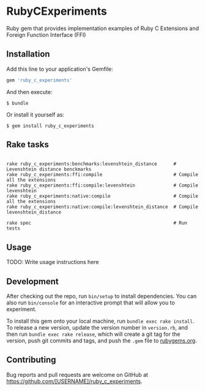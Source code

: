 # RubyCExperiments

Ruby gem that provides implementation examples of Ruby C Extensions and Foreign Function Interface (FFI)

## Installation

Add this line to your application's Gemfile:

```ruby
gem 'ruby_c_experiments'
```

And then execute:

    $ bundle

Or install it yourself as:

    $ gem install ruby_c_experiments

## Rake tasks

```

rake ruby_c_experiments:benchmarks:levenshtein_distance      # Levenshtein distance benckmarks
rake ruby_c_experiments:ffi:compile                          # Compile all the extensions
rake ruby_c_experiments:ffi:compile:levenshtein              # Compile levenshtein
rake ruby_c_experiments:native:compile                       # Compile all the extensions
rake ruby_c_experiments:native:compile:levenshtein_distance  # Compile levenshtein_distance

rake spec                                                    # Run tests

```

## Usage

TODO: Write usage instructions here

## Development

After checking out the repo, run `bin/setup` to install dependencies. You can also run `bin/console` for an interactive prompt that will allow you to experiment.

To install this gem onto your local machine, run `bundle exec rake install`. To release a new version, update the version number in `version.rb`, and then run `bundle exec rake release`, which will create a git tag for the version, push git commits and tags, and push the `.gem` file to [rubygems.org](https://rubygems.org).

## Contributing

Bug reports and pull requests are welcome on GitHub at https://github.com/[USERNAME]/ruby_c_experiments.
